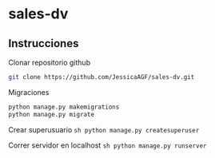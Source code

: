 # sales-dv
## Instrucciones
Clonar repositorio github
   ```sh
   git clone https://github.com/JessicaAGF/sales-dv.git
   ```
Migraciones
   ```sh
   python manage.py makemigrations
   python manage.py migrate
   ```
Crear superusuario
    ```sh
    python manage.py createsuperuser
    ```
    
 Correr servidor en localhost
     ```sh
    python manage.py runserver
    ```
